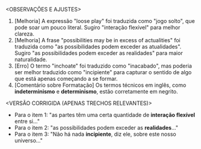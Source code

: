 <OBSERVAÇÕES E AJUSTES>
1. [Melhoria] A expressão "loose play" foi traduzida como "jogo solto", que pode soar um pouco literal. Sugiro "interação flexível" para melhor clareza.
2. [Melhoria] A frase "possibilities may be in excess of actualities" foi traduzida como "as possibilidades podem exceder as atualidades". Sugiro "as possibilidades podem exceder as realidades" para maior naturalidade.
3. [Erro] O termo "inchoate" foi traduzido como "inacabado", mas poderia ser melhor traduzido como "incipiente" para capturar o sentido de algo que está apenas começando a se formar.
4. [Comentário sobre Formatação] Os termos técnicos em inglês, como **indeterminismo** e **determinismo**, estão corretamente em negrito.

<VERSÃO CORRIGIDA (APENAS TRECHOS RELEVANTES)>
- Para o item 1: "as partes têm uma certa quantidade de **interação flexível** entre si..."
- Para o item 2: "as possibilidades podem exceder as **realidades**..."
- Para o item 3: "Não há nada **incipiente**, diz ele, sobre este nosso universo..."